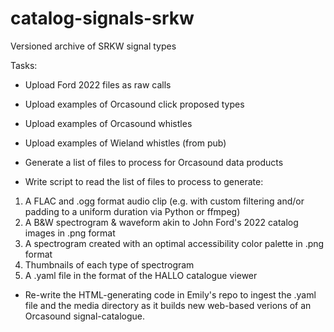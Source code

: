 # catalog-signals-srkw

Versioned archive of SRKW signal types


Tasks:

- Upload Ford 2022 files as raw calls
- Upload examples of Orcasound click proposed types
- Upload examples of Orcasound whistles
- Upload examples of Wieland whistles (from pub)

- Generate a list of files to process for Orcasound data products
- Write script to read the list of files to process to generate:

1. A FLAC and .ogg format audio clip (e.g. with custom filtering and/or padding to a uniform duration via Python or ffmpeg)
2. A B&W spectrogram & waveform akin to John Ford's 2022 catalog images in .png format
3. A spectrogram created with an optimal accessibility color palette in .png format
4. Thumbnails of each type of spectrogram 
5. A .yaml file in the format of the HALLO catalogue viewer

- Re-write the HTML-generating code in Emily's repo to ingest the .yaml file and the media directory as it builds new web-based verions of an Orcasound signal-catalogue.


